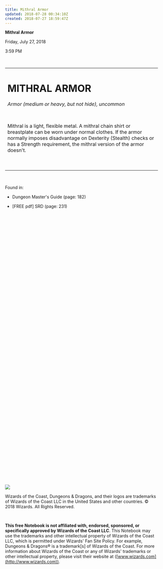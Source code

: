 ```yaml
---
title: Mithral Armor
updated: 2018-07-28 00:34:10Z
created: 2018-07-27 18:59:47Z
---
```


**Mithral Armor**

Friday, July 27, 2018

3:59 PM

 

<table><tbody><tr class="odd"><td><h1 id="mithral-armor"><strong>MITHRAL ARMOR</strong></h1><p><em>Armor (medium or heavy, but not hide), uncommon</em></p><p> </p><p>Mithral is a light, flexible metal. A mithral chain shirt or breastplate can be worn under normal clothes. If the armor normally imposes disadvantage on Dexterity (Stealth) checks or has a Strength requirement, the mithral version of the armor doesn't.</p><p> </p></td></tr></tbody></table>

 

Found in:

-   Dungeon Master's Guide (page: 182)

-   \[FREE pdf\] SRD (page: 231)

##  

 

 

 

 

 

 

 

 

 

 

 

 

 

 

 

 

 

 

 

 

 

 

 

 

 

 

 

![](tmp\media\image1.png)

Wizards of the Coast, Dungeons & Dragons, and their logos are trademarks of Wizards of the Coast LLC in the United States and other countries. © 2018 Wizards. All Rights Reserved.

 

**This free Notebook is not affiliated with, endorsed, sponsored, or specifically approved by Wizards of the Coast LLC**. This Notebook may use the trademarks and other intellectual property of Wizards of the Coast LLC, which is permitted under Wizards' Fan Site Policy. For example, Dungeons & Dragons® is a trademark\[s\] of Wizards of the Coast. For more information about Wizards of the Coast or any of Wizards' trademarks or other intellectual property, please visit their website at ([www.wizards.com](http://www.wizards.com)).
